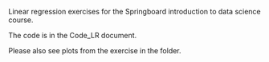 Linear regression exercises for the Springboard introduction to data science course. 

The code is in the Code_LR document.

Please also see plots from the exercise in the folder. 
